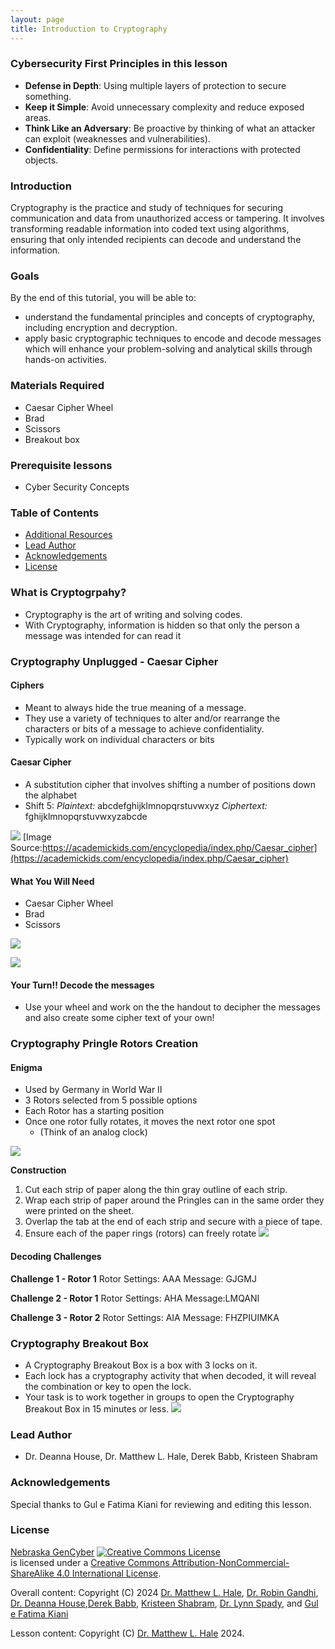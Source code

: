 ```yaml
---
layout: page
title: Introduction to Cryptography
---
```


### Cybersecurity First Principles in this lesson

* __Defense in Depth__: Using multiple layers of protection to secure something.
* __Keep it Simple__: Avoid unnecessary complexity and reduce exposed areas.
* __Think Like an Adversary__: Be proactive by thinking of what an attacker can exploit (weaknesses and vulnerabilities).
* __Confidentiality__: Define permissions for interactions with protected objects.

### Introduction
Cryptography is the practice and study of techniques for securing communication and data from unauthorized access or tampering. It involves transforming readable information into coded text using algorithms, ensuring that only intended recipients can decode and understand the information.

### Goals

By the end of this tutorial, you will be able to:
* understand the fundamental principles and concepts of cryptography, including encryption and decryption.
* apply basic cryptographic techniques to encode and decode messages which will enhance your problem-solving and analytical skills through hands-on activities.


### Materials Required

- Caesar Cipher Wheel
- Brad
- Scissors
- Breakout box

### Prerequisite lessons
- Cyber Security Concepts

### Table of Contents


- [Additional Resources](#additional-resources)
- [Lead Author](#lead-author)
- [Acknowledgements](#acknowledgements)
- [License](#license)

### What is Cryptogrpahy?
- Cryptography is the art of writing and solving codes.
- With Cryptography, information is hidden so that only the person a message was intended for can read it


### Cryptography Unplugged - Caesar Cipher
#### Ciphers
- Meant to always hide the true meaning of a message. 
- They use a variety of techniques to alter and/or rearrange the characters or bits of a message to achieve confidentiality.
- Typically work on individual characters or bits

#### Caesar Cipher

- A substitution cipher that involves shifting a number of positions down the alphabet
-  Shift 5:
  _Plaintext:_ abcdefghijklmnopqrstuvwxyz
  _Ciphertext:_ fghijklmnopqrstuvwxyzabcde

![](c1.png)
[Image Source:https://academickids.com/encyclopedia/index.php/Caesar_cipher](https://academickids.com/encyclopedia/index.php/Caesar_cipher)

#### What You Will Need
- Caesar Cipher Wheel
- Brad
- Scissors

![](c2.png)

![](c3.png)

#### Your Turn!! Decode the messages
- Use your wheel and work on the the handout to decipher the messages and also create some cipher text of your own!


### Cryptography Pringle Rotors Creation

#### Enigma
- Used by Germany in World War II
- 3 Rotors selected from 5 possible options
- Each Rotor has a starting position
- Once one rotor fully rotates, it moves the next rotor one spot 
  -  (Think of an analog clock)

![](c4.png)

**Construction**
1. Cut each strip of paper along the thin gray outline of each strip. 
2. Wrap each strip of paper around the Pringles can in the same order they were printed on the sheet. 
3. Overlap the tab at the end of each strip and secure with a piece of tape. 
4. Ensure each of the paper rings (rotors) can freely rotate
![](c5.png)

#### Decoding Challenges
**Challenge 1 - Rotor 1**
Rotor Settings: AAA
Message: GJGMJ

**Challenge 2 - Rotor 1**
Rotor Settings: AHA
Message:LMQANI

**Challenge 3 - Rotor 2**
Rotor Settings: AIA
Message: FHZPIUIMKA


### Cryptography Breakout Box
- A Cryptography Breakout Box is a box with 3 locks on it.
- Each lock has a cryptography activity that when decoded, it will reveal the combination or key to open the lock.
- Your task is to work together in groups to open the Cryptography Breakout Box in 15 minutes or less.
![](c6.png)




### Lead Author

- Dr. Deanna House, Dr. Matthew L. Hale, Derek Babb, Kristeen Shabram


### Acknowledgements

Special thanks to Gul e Fatima Kiani for reviewing and editing this lesson.

### License
[Nebraska GenCyber](https://www.nebraskagencyber.com) <a rel="license" href="http://creativecommons.org/licenses/by-nc-sa/4.0/"><img alt="Creative Commons License" style="border-width:0" src="https://i.creativecommons.org/l/by-nc-sa/4.0/88x31.png" /></a><br /> is licensed under a <a rel="license" href="http://creativecommons.org/licenses/by-nc-sa/4.0/">Creative Commons Attribution-NonCommercial-ShareAlike 4.0 International License</a>.

Overall content: Copyright (C) 2024  [Dr. Matthew L. Hale](http://faculty.ist.unomaha.edu/mhale/), [Dr. Robin Gandhi](http://faculty.ist.unomaha.edu/rgandhi/), [Dr. Deanna House](#),[Derek Babb](https://derekbabb.com/), [Kristeen Shabram](#), [Dr. Lynn Spady](#), and [Gul e Fatima Kiani](#)

Lesson content: Copyright (C) [Dr. Matthew L. Hale](http://faculty.ist.unomaha.edu/mhale/) 2024.  
